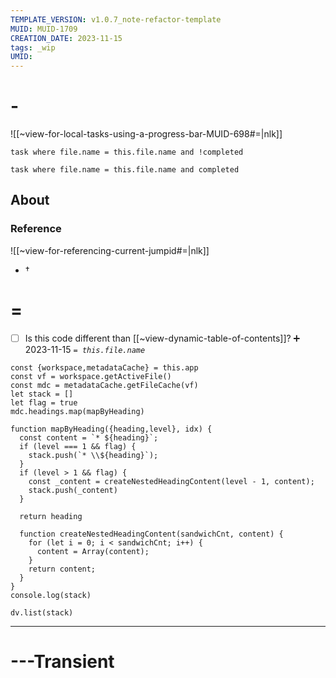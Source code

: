 ```yaml
---
TEMPLATE_VERSION: v1.0.7_note-refactor-template
MUID: MUID-1709
CREATION_DATE: 2023-11-15
tags: _wip 
UMID: 
---
```

# -

![[~view-for-local-tasks-using-a-progress-bar-MUID-698#=|nlk]]

```dataview
task where file.name = this.file.name and !completed
```

```dataview
task where file.name = this.file.name and completed
```

## About

### Reference

![[~view-for-referencing-current-jumpid#=|nlk]]

* †

# =

- [ ] Is this code different than [[~view-dynamic-table-of-contents]]? ➕ 2023-11-15
*`= this.file.name`*

```dataviewjs
const {workspace,metadataCache} = this.app
const vf = workspace.getActiveFile()
const mdc = metadataCache.getFileCache(vf)
let stack = []
let flag = true
mdc.headings.map(mapByHeading)

function mapByHeading({heading,level}, idx) {
  const content = `* ${heading}`;
  if (level === 1 && flag) {
    stack.push(`* \\${heading}`);
  }
  if (level > 1 && flag) {
    const _content = createNestedHeadingContent(level - 1, content);
    stack.push(_content)
  }

  return heading

  function createNestedHeadingContent(sandwichCnt, content) {
    for (let i = 0; i < sandwichCnt; i++) {
      content = Array(content);
    }
    return content;
  }
}
console.log(stack)

dv.list(stack)
```

---

# ---Transient